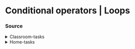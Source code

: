 # Conditional operators | Loops

### Source

<details>
    <summary>Classroom-tasks</summary>
    <br>
    <details>
        <summary>@@@</summary>
        <br>
    </details>
</details>
<details>
    <summary>Home-tasks</summary>
    <details>
        <summary>Print 'Odd' || 'Even'</summary>
        <em>Given a number. Print “odd” if the number is odd and “even” if itʼs even.</em>
        <br>
        [I'm an inline-style link](https://www.google.com)
        [Solutin:]:https://github.com/armeagle777/objects-and-arrays/blob/master/homeTasks/requiredTasks/printOddEven.js
    </details>
    <details>
        <summary>Find the third angle</summary>
        <br>
    </details>
    <details>
        <summary>Last digit to the beginning</summary>
        <br>
    </details>
    <details>
        <summary>If a number is a multiple of 3, 5, 7</summary>
        <br>
    </details>
    <details>
        <summary>Sort numbers</summary>
        <br>
    </details>
    <details>
        <summary>Find the sign of product of numbers</summary>
        <br>
    </details>
    <details>
        <summary>Check whether the number contains digits</summary>
        <br>
    </details>
    <details>
        <summary>Reverse first and last digits of a number</summary>
        <br>
    </details>
    <details>
        <summary>Is number prime or not?</summary>
        <br>
    </details>
    <details>
        <summary>Fibonacci</summary>
        <br>
    </details>
    <details>
        <summary>Product and sum of digits of a number</summary>
        <br>
    </details>
    <details>
        <summary>Replace '_' signs of a sentence</summary>
        <br>
    </details>
    <details>
        <summary>Filter and sort an array </summary>
        <br>
    </details>
    <details>
        <summary>Count of string and numbers in an array</summary>
        <br>
    </details>
    <details>
        <summary>Strings with maximum and minimum length in an array</summary>
        <br>
    </details>
    <details>
        <summary>Index of a number in an array</summary>
        <br>
    </details>
    <details>
        <summary>Split a string into an array</summary>
        <br>
    </details>
    <details>
        <summary>Create an array from element of the given array</summary>
        <br>
    </details>
    <details>
        <summary>Two-dimenstional array</summary>
        <br>
    </details>
    <details>
        <summary>Print pattern</summary>
        <br>
    </details>
</details>
